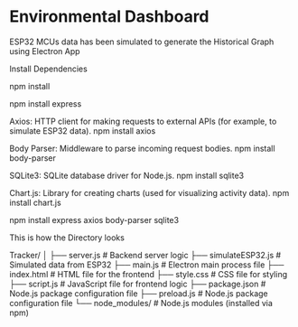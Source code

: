 # Environmental Dashboard 


ESP32 MCUs data has been simulated to generate the Historical Graph using Electron App

Install Dependencies


npm install 

npm install express

Axios: HTTP client for making requests to external APIs (for example, to simulate ESP32 data).
npm install axios

Body Parser: Middleware to parse incoming request bodies.
npm install body-parser

SQLite3: SQLite database driver for Node.js.
npm install sqlite3

Chart.js: Library for creating charts (used for visualizing activity data).
npm install chart.js

npm install express axios body-parser sqlite3


This is how the Directory looks

Tracker/
│
├── server.js         # Backend server logic
├── simulateESP32.js  # Simulated data from ESP32
├── main.js           # Electron main process file
├── index.html        # HTML file for the frontend
├── style.css         # CSS file for styling
├── script.js         # JavaScript file for frontend logic
├── package.json      # Node.js package configuration file
├── preload.js        # Node.js package configuration file
└── node_modules/     # Node.js modules (installed via npm)
